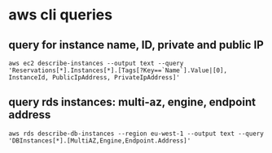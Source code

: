 # aws cli queries

## query for instance name, ID, private and public IP

```
aws ec2 describe-instances --output text --query 'Reservations[*].Instances[*].[Tags[?Key==`Name`].Value|[0], InstanceId, PublicIpAddress, PrivateIpAddress]'
```

## query rds instances: multi-az, engine, endpoint address

```
aws rds describe-db-instances --region eu-west-1 --output text --query 'DBInstances[*].[MultiAZ,Engine,Endpoint.Address]'
```
